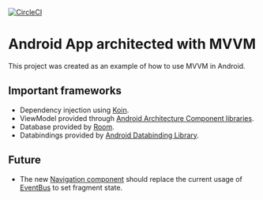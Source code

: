 [![CircleCI](https://circleci.com/gh/DavidEdwards/mvvm-example.svg?style=svg&circle-token=2a38dc620a9a31666fadb66ee2cf9f38274962c8)](https://circleci.com/gh/DavidEdwards/mvvm-example)

# Android App architected with MVVM

This project was created as an example of how to use MVVM in Android.

## Important frameworks

* Dependency injection using [Koin](https://github.com/InsertKoinIO/koin).
* ViewModel provided through [Android Architecture Component libraries](https://developer.android.com/topic/libraries/architecture/viewmodel).
* Database provided by [Room](https://developer.android.com/topic/libraries/architecture/room).
* Databindings provided by [Android Databinding Library](https://developer.android.com/topic/libraries/data-binding).

## Future

* The new [Navigation component](https://developer.android.com/guide/navigation) should replace the current usage of [EventBus](https://github.com/greenrobot/EventBus) to set fragment state. 
